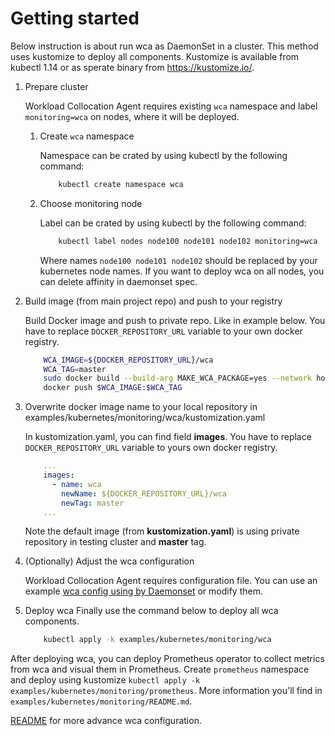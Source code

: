 Getting started
===============

Below instruction is about run wca as DaemonSet in a cluster. This method uses kustomize to deploy all components.
Kustomize is available from kubectl 1.14 or as sperate binary from https://kustomize.io/.

1. Prepare cluster

   Workload Collocation Agent requires existing `wca` namespace and label `monitoring=wca` on nodes,
   where it will be deployed.

   1. Create `wca` namespace
   
      Namespace can be crated by using kubectl by the following command:
      
      ```bash
          kubectl create namespace wca
      ```

   2. Choose monitoring node 
      
      Label can be crated by using kubectl by the following command:
      
      ```bash
          kubectl label nodes node100 node101 node102 monitoring=wca
      ```
      
      Where names `node100 node101 node102` should be replaced by your kubernetes node names.
      If you want to deploy wca on all nodes, you can delete affinity in daemonset spec.


2. Build image (from main project repo) and push to your registry

   Build Docker image and push to private repo. Like in example below.
   You have to replace `DOCKER_REPOSITORY_URL` variable to your own docker registry.
   
   ```bash
       WCA_IMAGE=${DOCKER_REPOSITORY_URL}/wca
       WCA_TAG=master
       sudo docker build --build-arg MAKE_WCA_PACKAGE=yes --network host --target standalone -f Dockerfile -t $WCA_IMAGE:$WCA_TAG .
       docker push $WCA_IMAGE:$WCA_TAG
   ```
   
3. Overwrite docker image name to your local repository in examples/kubernetes/monitoring/wca/kustomization.yaml

   In kustomization.yaml, you can find field **images**. You have to replace `DOCKER_REPOSITORY_URL` variable to yours own docker registry.
   
   ```yaml
       ...
       images:
         - name: wca
           newName: ${DOCKER_REPOSITORY_URL}/wca
           newTag: master
       ...
   ```
   
   Note the default image (from **kustomization.yaml**) is using private repository in testing cluster and **master** tag.

4. (Optionally) Adjust the wca configuration

   Workload Collocation Agent requires configuration file. 
   You can use an example [wca config using by Daemonset](wca-config.yaml) or modify them.

5. Deploy wca
   Finally use the command below to deploy all wca components.
   
   ```bash
       kubectl apply -k examples/kubernetes/monitoring/wca
   ```


After deploying wca, you can deploy Prometheus operator to collect metrics from wca and visual them in Prometheus.
Create `prometheus` namespace and deploy using kustomize `kubectl apply -k examples/kubernetes/monitoring/prometheus`.
More information you'll find in `examples/kubernetes/monitoring/README.md`.

[README](DEVEL.md) for more advance wca configuration.



